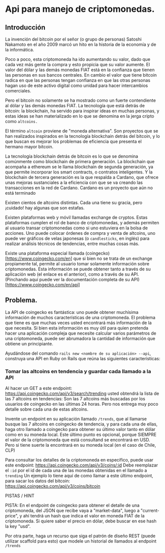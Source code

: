 # Api para manejo de criptomonedas.

## Introducción

La invención del bitcoin por el señor (o grupo de personas) Satoshi Nakamoto en el año 2009 marcó un hito
en la historia de la economía y de la informática.

Poco a poco, esta criptomoneda ha ido aumentando su valor, dado que cada vez más gente la compra y esto propicia
que su valor aumente. El valor del dólar y las demás monedas FIAT está en la confianza que tienen las personas
en sus bancos centrales. En cambio el valor que tiene bitcoin radica en que las personas tengan confianza
en que las otras personas hagan uso de este activo digital como unidad para hacer intercambios comerciales.

Pero el bitcoin no solamente se ha mostrado como un fuerte contendiente al dólar y las demás monedas FIAT. La tecnología
que está detrás de bitcoin: la blockchain, ha servido para inspirar ideas en muchas personas, y estas ideas se han materializado
en lo que se denomina en la jerga cripto como `altcoins.`

El término `altcoin` proviene de "moneda alternativa". Son proyectos que se han realizados inspirados en la tecnología blockchain
detrás del bitcoin, y lo que buscan es mejorar los problemas de eficiencia que presenta el hermano mayor bitcoin.

La tecnología blockchain detrás de bitcoin es lo que se denomina comúnmente como blockchain de primera generación.
La blockchain que acompaña a ethereum se le llama blockchain de segunda generación, ya que permite incorporar los smart
contracts, o contratos inteligentes. Y la blockchain de tercera generación es la que respalda a Cardano, que ofrece
unas mejoras sustanciales a la eficiencia con que se va creando las transacciones en la red de Cardano. Cardano es
un proyecto que aún no está terminado

Existen cientos de altcoins distintas. Cada una tiene su gracia, pero ¡cuidado! hay algunas que son estafas.

Existen plataformas web y móvil llamadas exchange de cryptos. Estas plataformas cumplen el rol de banco de criptomonedas,
y además permiten al usuario transar criptomonedas como si uno estuviera en la bolsa de acciones. Uno puede colocar órdenes
de compra y venta de altcoins, uno puede ver gráficos de velas japonesas (o `candlesticks`, en inglés) para realizar
análisis técnicos de tendencias, entre muchas cosas más.

Existe una plataforma especial llamada (coingecko)[https://www.coingecko.com/en] que si bien no se trata de un exchange propiamente tal,
permite al usuario tomar solamente información sobre criptomonedas. Esta información se puede obtener tanto a través de su aplicación web
(el enlace es el anterior), como a través de su API. (Pinchando aquí puede ver la documentación completa de su API)[https://www.coingecko.com/en/api]

## Problema.

La API de coingecko es fantástica: uno puede obtener muchísima información de muchos características de una criptomoneda. El problema que tiene
es que muchas veces usted encontrará más información de la que necesita. Si bien esta información es muy útil para quien pretenda hacer
una aplicación compleja que necesite calcular varios parámetros de una criptomoneda, puede ser abrumadora la cantidad de información que
obtiene un principiante.

Ayudándose del comando `rails new <nombre de su aplicación> --api`, construya una API en Ruby on Rails que reúna las siguientes características:

### Tomar las altcoins en tendencia y guardar cada llamado a la API

Al hacer un GET a este endpoint: https://api.coingecko.com/api/v3/search/trending usted obtendrá la lista de las 7 altcoins en tendencias: Son las 7
altcoins más buscadas por los usuarios de coingecko en las últimas 24 horas. Pero nos entrega muy poco detalle sobre cada una de estas altcoins.

Invente un endpoint en su aplicación llamado `/trends`, que al llamarse busque las 7 altcoins en coingecko de tendencia, y para cada una de ellas,
haga otro llamado a coingecko para obtener su último valor tanto en dólar como en su moneda local. Este último punto es opcional, porque SIEMPRE
el valor de la criptomoneda que está consultand se encontrará en USD. Pero si tiene suerte la encontrará en su moneda local (en el caso de Chile, CLP)

Para consultar los detalles de la criptomoneda en específico,  puede usar este endpoint: https://api.coingecko.com/api/v3/coins/:id
Debe reemplazar el `:id` por el id de cada una de las monedas obtenidas en el llamado a `trending`
Un ejemplo lo tiene aquí de como llamar a este último endpoint, para sacar los datos del bitcoin: https://api.coingecko.com/api/v3/coins/bitcoin

PISTAS / HINT

PISTA: En el endpoint de coingecko para obtener el detalle de una criptomoneda, del JSON que recibe vaya a "market-data", luego a "current-price", y ahí
tendrá un hash que indica el valor en moneda FIAT de la criptomoneda. Si quiere saber el precio en dólar, debe buscar en ese hash la key "usd".

Por otra parte, haga un recurso que siga el patrón de diseño REST (puede utilizar scaffold para esto) que modele un historial de llamados al endpoint `/trends`


